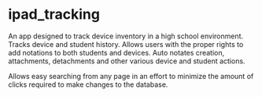 ipad_tracking
=============

An app designed to track device inventory in a high school environment. Tracks device and student history. Allows users with the proper rights to add notations to both students and devices. Auto notates creation, attachments, detachments and other various device and student actions.

Allows easy searching from any page in an effort to minimize the amount of clicks required to make changes to the database.
